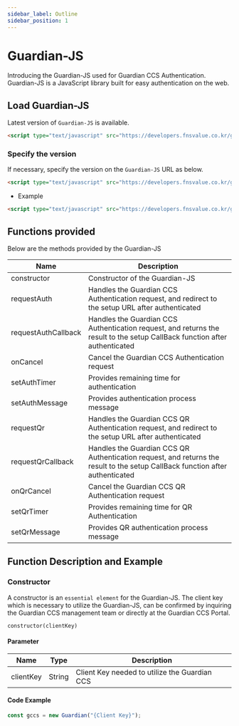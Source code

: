 ```yaml
---
sidebar_label: Outline
sidebar_position: 1
---
```

# Guardian-JS

Introducing the Guardian-JS used for Guardian CCS Authentication.   
Guardian-JS is a JavaScript library built for easy authentication on the web.

## Load Guardian-JS 

Latest version of `Guardian-JS` is available.

```html
<script type="text/javascript" src="https://developers.fnsvalue.co.kr/guardian-js/guardian.js"></script>
```

### Specify the version

If necessary, specify the version on the `Guardian-JS` URL as below.

```html
<script type="text/javascript" src="https://developers.fnsvalue.co.kr/guardian-js/{VERSION}/guardian.js"></script>
```
 - Example
```html
<script type="text/javascript" src="https://developers.fnsvalue.co.kr/guardian-js/1.0.5/guardian.js"></script>
```

## Functions provided
Below are the methods provided by the Guardian-JS

|Name|Description|
|---|---|
|constructor|Constructor of the Guardian-JS|
|requestAuth|Handles the Guardian CCS Authentication request, and redirect to the setup URL after authenticated|
|requestAuthCallback|Handles the Guardian CCS Authentication request, and returns the result to the setup CallBack function after authenticated|
|onCancel|Cancel the Guardian CCS Authentication request |
|setAuthTimer| Provides remaining time for authentication |
|setAuthMessage| Provides authentication process message |
|requestQr|Handles the Guardian CCS QR Authentication request, and redirect to the setup URL after authenticated|
|requestQrCallback| Handles the Guardian CCS QR Authentication request, and returns the result to the setup CallBack function after authenticated|
|onQrCancel| Cancel the Guardian CCS QR Authentication request |
|setQrTimer| Provides remaining time for QR Authentication |
|setQrMessage| Provides QR authentication process message |

## Function Description and Example

### Constructor
A constructor is an `essential element` for the Guardian-JS. 
The client key which is necessary to utilize the Guardian-JS, can be confirmed by inquiring the Guardian CCS management team or directly at the Guardian CCS Portal.


```
constructor(clientKey)
```

#### Parameter
|Name|Type|Description|
|---|---|---|
|clientKey|String|Client Key needed to utilize the Guardian CCS|

#### Code Example
```javascript
const gccs = new Guardian("{Client Key}");
```